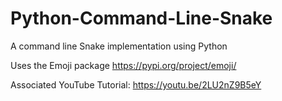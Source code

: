 # Python-Command-Line-Snake
A command line Snake implementation using Python

Uses the Emoji package https://pypi.org/project/emoji/

Associated YouTube Tutorial: https://youtu.be/2LU2nZ9B5eY
